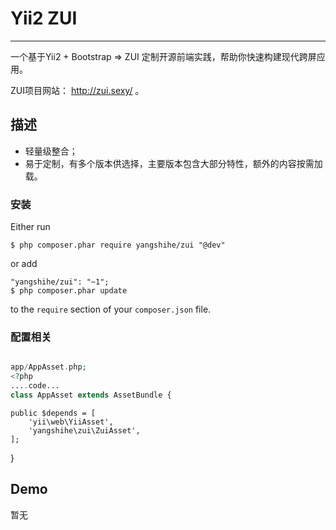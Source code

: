 # Yii2 ZUI #

----------

一个基于Yii2 + Bootstrap => ZUI 定制开源前端实践，帮助你快速构建现代跨屏应用。

ZUI项目网站： http://zui.sexy/ 。

## 描述 ##

- 轻量级整合；
- 易于定制，有多个版本供选择，主要版本包含大部分特性，额外的内容按需加载。

### 安装
Either run

```
$ php composer.phar require yangshihe/zui "@dev"
```

or add

```
"yangshihe/zui": "~1";
$ php composer.phar update
```

to the ```require``` section of your `composer.json` file.


### 配置相关
```php

app/AppAsset.php;
<?php
....code...
class AppAsset extends AssetBundle {

```

    public $depends = [
		'yii\web\YiiAsset',
		'yangshihe\zui\ZuiAsset',
	];
}

## Demo
暂无
